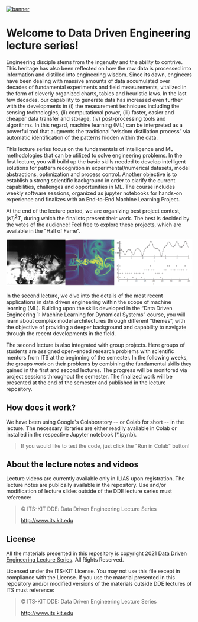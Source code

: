 [![banner](others/images/ml.png)](https://www.its.kit.edu/Lehrveranstaltungen_DataDrivenEngineering_I.php)

# Welcome to Data Driven Engineering lecture series!

Engineering disciple stems from the ingenuity and the ability to contrive. This heritage has also been reflected on how the raw data is processed into information and distilled into engineering wisdom. Since its dawn, engineers have been dealing with massive amounts of data accumulated over decades of fundamental experiments and field measurements, vitalized in the form of cleverly organized charts, tables and heuristic laws. In the last few decades, our capability to generate data has increased even further with the developments in (i) the measurement techniques including the sensing technologies, (ii) computational power, (iii) faster, easier and cheaper data transfer and storage, (iv) post-processing tools and algorithms. In this regard, machine learning (ML) can be interpreted as a powerful tool that augments the traditional “wisdom distillation process” via automatic identification of the patterns hidden within the data.   

This lecture series focus on the fundamentals of intelligence and ML methodologies that can be utilized to solve engineering problems. In the first lecture, you will build up the basic skills needed to develop intelligent solutions for pattern recognition in experimental/numerical datasets, model abstractions, optimization and process control. Another objective is to establish a strong scientific background in order to clarify the current capabilities, challenges and opportunities in ML. The course includes weekly software sessions, organized as jupyter notebooks for hands-on experience and finalizes with an End-to-End Machine Learning Project. 

At the end of the lecture period, we are organizing best project contest, $`(KI)^2T`$, during which the finalists present their work. The best is decided by the votes of the audience! Feel free to explore these projects, which are available in the "Hall of Fame". 

[![image](others/images/ml2.png)](https://www.its.kit.edu/Lehrveranstaltungen_DataDrivenEngineering_II.php)

In the second lecture, we dive into the details of the most recent applications in data driven engineering within the scope of machine learning (ML). Building upon the skills developed in the “Data Driven Engineering 1: Machine Learning for Dynamical Systems” course, you will learn about complex model architectures through different “themes”, with the objective of providing a deeper background and capability to navigate through the recent developments in the field.

The second lecture is also integrated with group projects. Here  groups of students are assigned open-ended research problems with scientific mentors from ITS at the beginning of the semester. In the following weeks, the groups work on their problems by combining the fundamental skills they gained in the first and second lectures. The progress will be monitored via project sessions throughout the semester. The finalized work will be presented at the end of the semester and published in the lecture repository.

## How does it work?

We have been using  Google's Colaboratory -- or Colab for short -- in the lecture. The necessary libraries are either readily available in Colab or installed in the respective Jupyter notebook (\*.ipynb).

> If you would like to test the code, just click the "Run in Colab" button!


## About the lecture notes and videos

Lecture videos are currently available only in ILIAS upon registration. The lecture notes are publically available in the repository. Use and/or modification of lecture slides outside of the DDE lecture series must reference:

> © ITS-KIT DDE: Data Driven Engineering Lecture Series
>
> http://www.its.kit.edu

## License
All the materials presented in this repository is copyright 2021 [Data Driven Engineering Lecture Series](https://www.its.kit.edu/Lehrveranstaltungen_DataDrivenEngineering_I.php). All Rights Reserved.

Licensed under the ITS-KIT License. You may not use this file except in compliance with the License. If you use the material presented in this repository and/or modified versions of the materials outside DDE lectures of ITS must reference:

> © ITS-KIT DDE: Data Driven Engineering Lecture Series
>
> http://www.its.kit.edu
